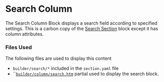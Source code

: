 # Search Column

The Search Column Block displays a search field according to specified settings. This is a carbon copy of the [Search Section](../search-section.md) block except it has column attributes.

### Files Used

The following files are used to display this content

* `builder/search/*` included in the `section.yaml` file
* ``[`builder/column/search.htm`](https://github.com/artistro08/tailor-starter/blob/main/partials/builder/columns/search.htm) partial used to display the search block.

